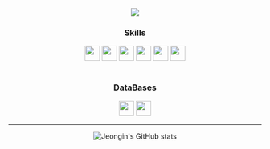 <div align=center>
<img src="https://capsule-render.vercel.app/api?type=waving&animation=fadeIn&color=292D3E&height=280&section=header&text=Welcome%20to%20JeongJin's%20GitHub🥳&fontSize=50&fontColor=C792E9" />

  
### Skills
<p>
  <img height="30" src="https://img.shields.io/badge/Javascript-000000?style=flat-square&logo=javascript&logoColor=F7DF1E?"/>
  <img height="30" src="https://img.shields.io/badge/Nodejs-000000?style=flat-square&logo=node.js&logoColor=339933"/>
  <img height="30" src="https://img.shields.io/badge/Nestjs-000000?style=flat-square&logo=nestjs&logoColor=E0234E"/>
  <img height="30" src="https://img.shields.io/badge/Typescript-000000?style=flat-square&logo=typescript&logoColor=3178C6"/>
  <img height="30" src="https://img.shields.io/badge/Java-000000?style=flat-square&logo=openJDK&logoColor=white"/> 
  <img height="30" src="https://img.shields.io/badge/Spring-000000?style=flat-square&logo=spring&logoColor=green"/>

<br>
<br>


</p>

### DataBases
<p>
  <img height="30" src="https://img.shields.io/badge/MySQL-000000?style=flat-for-the-badge&logo=mysql&logoColor=4479A1"/>
  <img height="30" src="https://img.shields.io/badge/MongoDB-000?style=flat-for-the-badge&logo=MongoDB&logoColor=47A248"/>
</p>
<hr>

![Jeongin's GitHub stats](https://github-readme-stats.vercel.app/api?username=jeongin01&show_icons=true&theme=material-palenight)

</div>
<!---
jeongjin01/jeongjin01 is a ✨ special ✨ repository because its `README.md` (this file) appears on your GitHub profile.
You can click the Preview link to take a look at your changes.
--->
